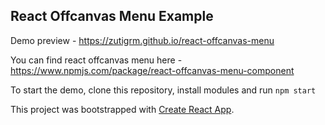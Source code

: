 ## React Offcanvas Menu Example

Demo preview - https://zutigrm.github.io/react-offcanvas-menu

You can find react offcanvas menu here - https://www.npmjs.com/package/react-offcanvas-menu-component

To start the demo, clone this repository, install modules and run 
```npm start```

This project was bootstrapped with [Create React App](https://github.com/facebook/create-react-app).
